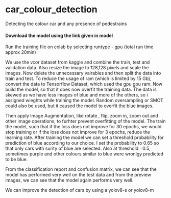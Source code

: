 # car_colour_detection
Detecting the colour car and any presence of pedestrains  

#### Download the model using the link given in model
Run the training file on colab by selecting runtype - gpu (total run time approx 20min)

We use the vcor dataset from kaggle and combine the train, test and validation data. Also resize the image to 128,128 pixels and scale the images. 
Now delete the unnecessary vairables and then split the data into train and test. To reduce the usage of ram (which is limited by 15 Gb), convert the data to Tensorflow Dataset, which used the gpu gpu ram.
Now build the model, so that it does now overfit the training data. The data is skewed as we have less images of blue and more of the others, so i assigned wieghts while training the model. Random oversampling or SMOT could also be used, but it caused the model to overfit the blue images. 

Then apply Image Augmentation, like rotate , flip, zoom in, zoom out and other image operations, to furhter prevent overfitting of the model. The train the model, such that if the loss does not improve for 30 epochs, we would stop training or if the loss does not improve for 3 epochs, reduce the learning rate. After training the model we can set a threshold probability for prediction of blue according to our choice. I set the probability  to 0.65 so that only cars with surity of blue are selected. Also at threshold =0.5, sometimes purple and other colours similar to blue were wronlgy predicted to be blue.

From the classification report and confusion matrix, we can see that the model has performed very well on the test data and from the preview images, we can see that the model again performs very well.

We can improve the detection of cars by using a yolov8-s or yolov8-m
